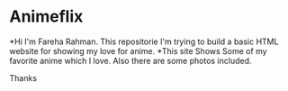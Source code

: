 # Animeflix
*Hi I'm Fareha Rahman. This repositorie I'm trying to build a basic HTML website for showing my love for anime. 
*This site Shows Some of my favorite anime which I love. Also there are some photos included.

Thanks
